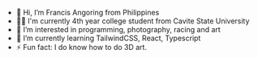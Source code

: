 - 👋 Hi, I’m Francis Angoring from Philippines
- 👨‍🎓 I'm currently 4th year college student from Cavite State University
- 👀 I’m interested in programming, photography, racing and art
- 🌱 I’m currently learning TailwindCSS, React, Typescript
- ⚡ Fun fact: I do know how to do 3D art.

<!---
Ambooon/Ambooon is a ✨ special ✨ repository because its `README.md` (this file) appears on your GitHub profile.
You can click the Preview link to take a look at your changes.
--->

